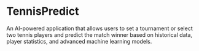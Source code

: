 # TennisPredict
An AI-powered application that allows users to set a tournament or select two tennis players and predict the match winner based on historical data, player statistics, and advanced machine learning models.
